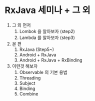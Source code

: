 # RxJava 세미나 + 그 외

1. 그 외 먼저
    1. Lombok 을 알아보자 (step2)
    2. Lambda 를 알아보자 (step3)
2. 본 편
    1. RxJava (Step5~)
    2. Android + RxJava
    3. Android + RxJava + RxBinding
3. 이런것 해보자
    1. Observable 의 기본 용법
    2. Threading
    3. Subject
    4. Binding
    5. Combine
